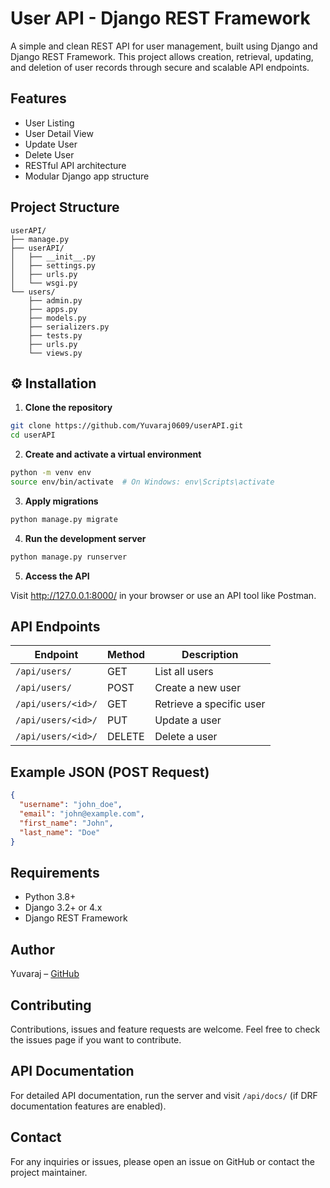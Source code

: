 # User API - Django REST Framework

A simple and clean REST API for user management, built using Django and Django REST Framework. This project allows creation, retrieval, updating, and deletion of user records through secure and scalable API endpoints.

##  Features

- User Listing
- User Detail View
- Update User
- Delete User
- RESTful API architecture
- Modular Django app structure

##  Project Structure

```
userAPI/
├── manage.py
├── userAPI/
│   ├── __init__.py
│   ├── settings.py
│   ├── urls.py
│   └── wsgi.py
└── users/
    ├── admin.py
    ├── apps.py
    ├── models.py
    ├── serializers.py
    ├── tests.py
    ├── urls.py
    └── views.py
```

## ⚙ Installation

1. **Clone the repository**

```bash
git clone https://github.com/Yuvaraj0609/userAPI.git
cd userAPI
```

2. **Create and activate a virtual environment**

```bash
python -m venv env
source env/bin/activate  # On Windows: env\Scripts\activate
```

3. **Apply migrations**

```bash
python manage.py migrate
```

4. **Run the development server**

```bash
python manage.py runserver
```

5. **Access the API**

Visit http://127.0.0.1:8000/ in your browser or use an API tool like Postman.

## API Endpoints

| Endpoint | Method | Description |
|----------|--------|-------------|
| `/api/users/` | GET | List all users |
| `/api/users/` | POST | Create a new user |
| `/api/users/<id>/` | GET | Retrieve a specific user |
| `/api/users/<id>/` | PUT | Update a user |
| `/api/users/<id>/` | DELETE | Delete a user |

##  Example JSON (POST Request)

```json
{
  "username": "john_doe",
  "email": "john@example.com",
  "first_name": "John",
  "last_name": "Doe"
}
```

##  Requirements

- Python 3.8+
- Django 3.2+ or 4.x
- Django REST Framework

##  Author

Yuvaraj – [GitHub](https://github.com/Yuvaraj0609)

##  Contributing

Contributions, issues and feature requests are welcome. Feel free to check the issues page if you want to contribute.

##  API Documentation

For detailed API documentation, run the server and visit `/api/docs/` (if DRF documentation features are enabled).

##  Contact

For any inquiries or issues, please open an issue on GitHub or contact the project maintainer.
